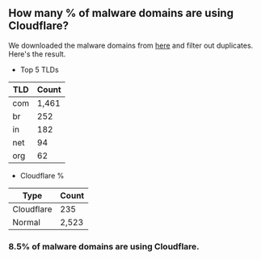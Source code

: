 ## How many % of malware domains are using Cloudflare?


We downloaded the malware domains from [here](https://urlhaus.abuse.ch) and filter out duplicates.
Here's the result.


[//]: # (start replacement)


- Top 5 TLDs

| TLD | Count |
| --- | --- |
| com | 1,461 |
| br | 252 |
| in | 182 |
| net | 94 |
| org | 62 |


- Cloudflare %

| Type | Count |
| --- | --- |
| Cloudflare | 235 |
| Normal | 2,523 |


### 8.5% of malware domains are using Cloudflare.